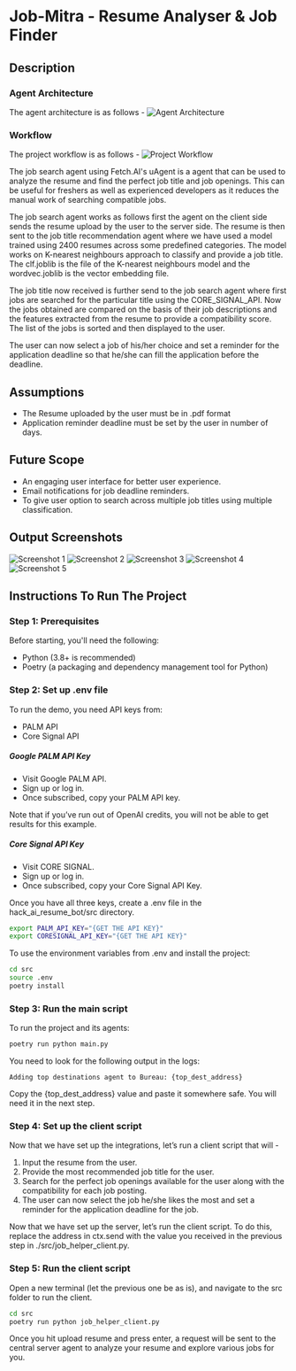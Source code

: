 #  Job-Mitra - Resume Analyser & Job Finder
## Description
### Agent Architecture
The agent architecture is as follows - 
![Agent Architecture](https://github.com/Sidd-R/hackai_230351/blob/main/agent_architecture.png?raw=true)

### Workflow
The project workflow is as follows - 
![Project Workflow](https://github.com/Sidd-R/hackai_230351/blob/main/workflow.png?raw=true)

The job search agent using Fetch.AI's uAgent is a agent that can be used to analyze the resume and find the perfect job title and job openings. This can be useful for freshers as well as experienced developers as it reduces the manual work of searching compatible jobs.

The job search agent works as follows first the agent on the client side sends the resume upload by the user to the server side. The resume is then sent to the job title recommendation agent where we have used a model trained using 2400 resumes across some predefined categories. The model works on K-nearest neighbours approach to classify and provide a job title. The clf.joblib is the file of the K-nearest neighbours model and the wordvec.joblib is the vector embedding file.

The job title now received is further send to the job search agent where first jobs are searched for the particular title using the CORE_SIGNAL_API. Now the jobs obtained are compared on the basis of their job descriptions and the features extracted from the resume to provide a compatibility score. The list of the jobs is sorted and then displayed to the user.

The user can now select a job of his/her choice and set a reminder for the application deadline so that he/she can fill the application before the deadline.

## Assumptions
* The Resume uploaded by the user must be in .pdf format
* Application reminder deadline must be set by the user in number of days.

## Future Scope
* An engaging user interface for better user experience.
* Email notifications for job deadline reminders.
* To give user option to search across multiple job titles using multiple classification.

## Output Screenshots
![Screenshot 1](https://github.com/Sidd-R/hackai_230351/blob/main/screenshot_1.png?raw=true)
![Screenshot 2](https://github.com/Sidd-R/hackai_230351/blob/main/screenshot_2.png?raw=true)
![Screenshot 3](https://github.com/Sidd-R/hackai_230351/blob/main/screenshot_3.png?raw=true)
![Screenshot 4](https://github.com/Sidd-R/hackai_230351/blob/main/screenshot_4.png?raw=true)
![Screenshot 5](https://github.com/Sidd-R/hackai_230351/blob/main/screenshot_5.png?raw=true)

## Instructions To Run The Project
### Step 1: Prerequisites
Before starting, you'll need the following:
* Python (3.8+ is recommended)
* Poetry (a packaging and dependency management tool for Python)

### Step 2: Set up .env file
To run the demo, you need API keys from:
* PALM API
* Core Signal API

##### Google PALM API Key
* Visit Google PALM API.
* Sign up or log in.
* Once subscribed, copy your PALM API key.

Note that if you’ve run out of OpenAI credits, you will not be able to get results for this example.

##### Core Signal API Key
* Visit CORE SIGNAL.
* Sign up or log in.
* Once subscribed, copy your Core Signal API Key.


Once you have all three keys, create a .env file in the hack_ai_resume_bot/src directory.
```bash
export PALM_API_KEY="{GET THE API KEY}"
export CORESIGNAL_API_KEY="{GET THE API KEY}"
```
To use the environment variables from .env and install the project:
```bash
cd src
source .env
poetry install
```
### Step 3: Run the main script
To run the project and its agents:
```bash
poetry run python main.py
```
You need to look for the following output in the logs:
```
Adding top destinations agent to Bureau: {top_dest_address}
```
Copy the {top_dest_address} value and paste it somewhere safe. You will need it in the next step.
### Step 4: Set up the client script
Now that we have set up the integrations, let’s run a client script that will -
1. Input the resume from the user.
2. Provide the most recommended job title for the user.
3. Search for the perfect job openings available for the user along with the compatibility for each job posting.
4. The user can now select the job he/she likes the most and set a reminder for the application deadline for the job.

Now that we have set up the server, let’s run the client script. To do this, replace the address in ctx.send with the value you received in the previous step in ./src/job_helper_client.py.
### Step 5: Run the client script
Open a new terminal (let the previous one be as is), and navigate to the src folder to run the client.
```bash
cd src
poetry run python job_helper_client.py
```
Once you hit upload resume and press enter, a request will be sent to the central server agent to analyze your resume and explore various jobs for you.
